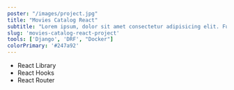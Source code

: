 ```yaml
---
poster: "/images/project.jpg"
title: "Movies Catalog React"
subtitle: "Lorem ipsum, dolor sit amet consectetur adipisicing elit. Fugiat, perferendis."
slug: 'movies-catalog-react-project'
tools: ['Django', 'DRF', "Docker"]
colorPrimary: '#247a92'
---
```


- React Library
- React Hooks
- React Router